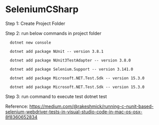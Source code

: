 # SeleniumCSharp



  Step 1: Create Project Folder

  Step 2: run below commands in project folder

      dotnet new console

      dotnet add package NUnit -- version 3.8.1

      dotnet add package NUnit3TestAdapter -- version 3.8.0

      dotnet add package Selenium.Support -- version 3.141.0

      dotnet add package Microsoft.NET.Test.Sdk -- version 15.3.0

      dotnet add package Microsoft.NET.Test.Sdk -- version 15.3.0

 Step 3: run command to execute test
      dotnet test     


Reference: https://medium.com/@rakeshmick/running-c-nunit-based-selenium-webdriver-tests-in-visual-studio-code-in-mac-os-osx-8f8360652834
